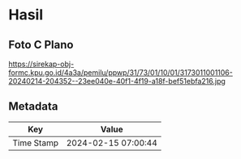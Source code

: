 # Hasil

## Foto C Plano

https://sirekap-obj-formc.kpu.go.id/4a3a/pemilu/ppwp/31/73/01/10/01/3173011001106-20240214-204352--23ee040e-40f1-4f19-a18f-bef51ebfa216.jpg


## Metadata

| Key        | Value               |
| ---------- | ------------------- |
| Time Stamp | 2024-02-15 07:00:44 |



